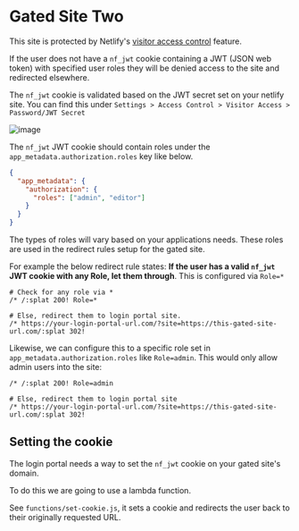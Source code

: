 # Gated Site Two

This site is protected by Netlify's [visitor access control](https://www.netlify.com/docs/visitor-access-control/#role-based-access-controls-with-jwt-tokens) feature.

If the user does not have a `nf_jwt` cookie containing a JWT (JSON web token) with specified user roles they will be denied access to the site and redirected elsewhere.

The `nf_jwt` cookie is validated based on the JWT secret set on your netlify site. You can find this under `Settings > Access Control > Visitor Access > Password/JWT Secret`

![image](https://user-images.githubusercontent.com/532272/43340181-56e51552-9190-11e8-86aa-519ca1210179.png)

The `nf_jwt` JWT cookie should contain roles under the `app_metadata.authorization.roles` key like below.

```json
{
  "app_metadata": {
    "authorization": {
      "roles": ["admin", "editor"]
    }
  }
}
```

The types of roles will vary based on your applications needs. These roles are used in the redirect rules setup for the gated site.

For example the below redirect rule states: **If the user has a valid `nf_jwt` JWT cookie with any Role, let them through**. This is configured via `Role=*`

```
# Check for any role via *
/* /:splat 200! Role=*

# Else, redirect them to login portal site.
/* https://your-login-portal-url.com/?site=https://this-gated-site-url.com/:splat 302!
```

Likewise, we can configure this to a specific role set in `app_metadata.authorization.roles` like `Role=admin`. This would only allow admin users into the site:

```
/* /:splat 200! Role=admin

# Else, redirect them to login portal site
/* https://your-login-portal-url.com/?site=https://this-gated-site-url.com/:splat 302!
```

## Setting the cookie

The login portal needs a way to set the `nf_jwt` cookie on your gated site's domain.

To do this we are going to use a lambda function.

See `functions/set-cookie.js`, it sets a cookie and redirects the user back to their originally requested URL.
